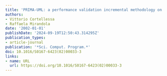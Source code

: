 ```yaml
---
title: 'PRIMA-UML: a performance validation incremental methodology on early UML diagrams'
authors:
- Vittorio Cortellessa
- Raffaela Mirandola
date: '2002-01-01'
publishDate: '2024-09-19T12:50:43.314295Z'
publication_types:
- article-journal
publication: '*Sci. Comput. Program.*'
doi: 10.1016/S0167-6423(02)00033-3
links:
- name: URL
  url: https://doi.org/10.1016/S0167-6423(02)00033-3
---
```


